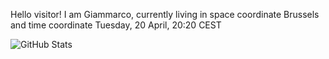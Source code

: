 Hello visitor! I am Giammarco, currently living in space coordinate Brussels and time coordinate Tuesday, 20 April, 20:20 CEST

![GitHub Stats](https://github-readme-stats.vercel.app/api?username=grcasanova)

